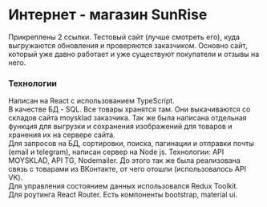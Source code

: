 <h1>Интернет - магазин SunRise</h1>
Прикреплены 2 ссылки. Тестовый сайт (лучше смотреть его), куда выгружаются обновления и проверяются заказчиком. Основно сайт, который уже давно работает и уже существуют покупатели и отзывы на него.<br>
<h3><b>Технологии</b></h3>
Написан на React с использованием TypeScript.<br>
В качестве БД - SQL. Все товары хранятся там. Они выкачиваются со складов сайта moysklad заказчика. Так же была написана отдельная функция для выгрузки и сохранения изображений для товаров и хранения их на сервере сайта.<br>
Для запросов на БД, сортировки, поиска, пагинации и отправки почты (email и telegram), написан сервер на Node js. Технологии: API MOYSKLAD, API TG, Nodemailer. До этого так же была реализована связь с товарами из ВКонтакте, от чего отошли (использовалось API VK).<br>
Для управления состоянием данных использовался Redux Toolkit.<br>
Для роутинга React Router.
Есть компоненты bootstrap, material ui.
